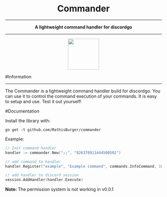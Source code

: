 <div align="center">
<h1>Commander</h1>
<hr>
<strong>
    A lightweight command handler for discordgo
</strong>
<br>
<hr>
<img src="https://upload.wikimedia.org/wikipedia/commons/thumb/0/05/Go_Logo_Blue.svg/1200px-Go_Logo_Blue.svg.png" height="100">
</div>

#Information

---
The Commander is a lightweight command handler build for discordgo. You can use it
to control the command execution of your commands.
It is easy to setup and use. Test it out yourself!


#Documentation

Install the library with:
```
go get -t github.com/MathisBurger/commander
```

Example:
```go
// Init command handler
handler := commander.New(";;", "826378911444500501")

// add command to handler
handler.Register("example", "Example command", commands.InfoCommand, 100)

// add handler to discord session
session.AddHandler(handler.Execute)
```

<strong>Note:</strong> The permission system is not working in v0.0.1

